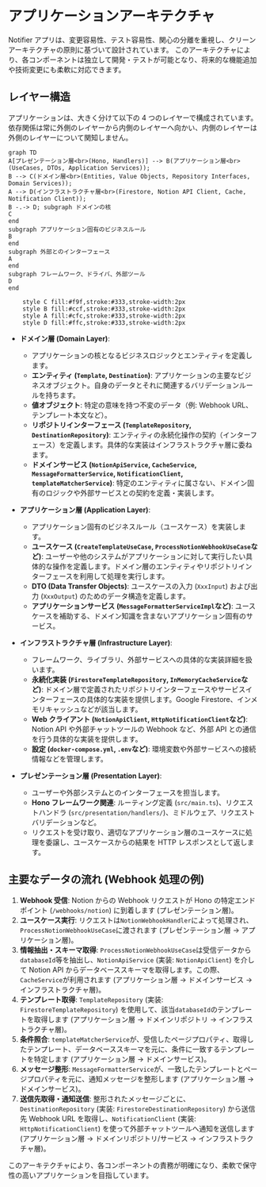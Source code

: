 # アプリケーションアーキテクチャ

Notifier アプリは、変更容易性、テスト容易性、関心の分離を重視し、クリーンアーキテクチャの原則に基づいて設計されています。
このアーキテクチャにより、各コンポーネントは独立して開発・テストが可能となり、将来的な機能追加や技術変更にも柔軟に対応できます。

## レイヤー構造

アプリケーションは、大きく分けて以下の 4 つのレイヤーで構成されています。依存関係は常に外側のレイヤーから内側のレイヤーへ向かい、内側のレイヤーは外側のレイヤーについて関知しません。

```
graph TD
A[プレゼンテーション層<br>(Hono, Handlers)] --> B(アプリケーション層<br>(UseCases, DTOs, Application Services));
B --> C(ドメイン層<br>(Entities, Value Objects, Repository Interfaces, Domain Services));
A --> D(インフラストラクチャ層<br>(Firestore, Notion API Client, Cache, Notification Client));
B -.-> D; subgraph ドメインの核
C
end
subgraph アプリケーション固有のビジネスルール
B
end
subgraph 外部とのインターフェース
A
end
subgraph フレームワーク、ドライバ、外部ツール
D
end

    style C fill:#f9f,stroke:#333,stroke-width:2px
    style B fill:#ccf,stroke:#333,stroke-width:2px
    style A fill:#cfc,stroke:#333,stroke-width:2px
    style D fill:#ffc,stroke:#333,stroke-width:2px

```

-   **ドメイン層 (Domain Layer)**:

    -   アプリケーションの核となるビジネスロジックとエンティティを定義します。
    -   **エンティティ (`Template`, `Destination`)**: アプリケーションの主要なビジネスオブジェクト。自身のデータとそれに関連するバリデーションルールを持ちます。
    -   **値オブジェクト**: 特定の意味を持つ不変のデータ（例: Webhook URL、テンプレート本文など）。
    -   **リポジトリインターフェース (`TemplateRepository`, `DestinationRepository`)**: エンティティの永続化操作の契約（インターフェース）を定義します。具体的な実装はインフラストラクチャ層に委ねます。
    -   **ドメインサービス (`NotionApiService`, `CacheService`, `MessageFormatterService`, `NotificationClient`, `templateMatcherService`)**: 特定のエンティティに属さない、ドメイン固有のロジックや外部サービスとの契約を定義・実装します。

-   **アプリケーション層 (Application Layer)**:

    -   アプリケーション固有のビジネスルール（ユースケース）を実装します。
    -   **ユースケース (`CreateTemplateUseCase`, `ProcessNotionWebhookUseCase`など)**: ユーザーや他のシステムがアプリケーションに対して実行したい具体的な操作を定義します。ドメイン層のエンティティやリポジトリインターフェースを利用して処理を実行します。
    -   **DTO (Data Transfer Objects)**: ユースケースの入力 (`XxxInput`) および出力 (`XxxOutput`) のためのデータ構造を定義します。
    -   **アプリケーションサービス (`MessageFormatterServiceImpl`など)**: ユースケースを補助する、ドメイン知識を含まないアプリケーション固有のサービス。

-   **インフラストラクチャ層 (Infrastructure Layer)**:

    -   フレームワーク、ライブラリ、外部サービスへの具体的な実装詳細を扱います。
    -   **永続化実装 (`FirestoreTemplateRepository`, `InMemoryCacheService`など)**: ドメイン層で定義されたリポジトリインターフェースやサービスインターフェースの具体的な実装を提供します。Google Firestore、インメモリキャッシュなどが該当します。
    -   **Web クライアント (`NotionApiClient`, `HttpNotificationClient`など)**: Notion API や外部チャットツールの Webhook など、外部 API との通信を行う具体的な実装を提供します。
    -   **設定 (`docker-compose.yml`, `.env`など)**: 環境変数や外部サービスへの接続情報などを管理します。

-   **プレゼンテーション層 (Presentation Layer)**:
    -   ユーザーや外部システムとのインターフェースを担当します。
    -   **Hono フレームワーク関連**: ルーティング定義 (`src/main.ts`)、リクエストハンドラ (`src/presentation/handlers/`)、ミドルウェア、リクエストバリデーションなど。
    -   リクエストを受け取り、適切なアプリケーション層のユースケースに処理を委譲し、ユースケースからの結果を HTTP レスポンスとして返します。

## 主要なデータの流れ (Webhook 処理の例)

1.  **Webhook 受信**: Notion からの Webhook リクエストが Hono の特定エンドポイント (`/webhooks/notion`) に到着します (プレゼンテーション層)。
2.  **ユースケース実行**: リクエストは`NotionWebhookHandler`によって処理され、`ProcessNotionWebhookUseCase`に渡されます (プレゼンテーション層 → アプリケーション層)。
3.  **情報抽出・スキーマ取得**: `ProcessNotionWebhookUseCase`は受信データから`databaseId`等を抽出し、`NotionApiService` (実装: `NotionApiClient`) を介して Notion API からデータベーススキーマを取得します。この際、`CacheService`が利用されます (アプリケーション層 → ドメインサービス → インフラストラクチャ層)。
4.  **テンプレート取得**: `TemplateRepository` (実装: `FirestoreTemplateRepository`) を使用して、該当`databaseId`のテンプレートを取得します (アプリケーション層 → ドメインリポジトリ → インフラストラクチャ層)。
5.  **条件照合**: `templateMatcherService`が、受信したページプロパティ、取得したテンプレート、データベーススキーマを元に、条件に一致するテンプレートを特定します (アプリケーション層 → ドメインサービス)。
6.  **メッセージ整形**: `MessageFormatterService`が、一致したテンプレートとページプロパティを元に、通知メッセージを整形します (アプリケーション層 → ドメインサービス)。
7.  **送信先取得・通知送信**: 整形されたメッセージごとに、`DestinationRepository` (実装: `FirestoreDestinationRepository`) から送信先 Webhook URL を取得し、`NotificationClient` (実装: `HttpNotificationClient`) を使って外部チャットツールへ通知を送信します (アプリケーション層 → ドメインリポジトリ/サービス → インフラストラクチャ層)。

このアーキテクチャにより、各コンポーネントの責務が明確になり、柔軟で保守性の高いアプリケーションを目指しています。
